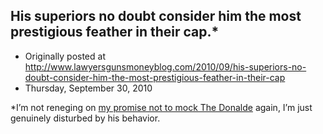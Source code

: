 ## His superiors no doubt consider him the most prestigious feather in their cap.*

 * Originally posted at http://www.lawyersgunsmoneyblog.com/2010/09/his-superiors-no-doubt-consider-him-the-most-prestigious-feather-in-their-cap
 * Thursday, September 30, 2010

\*I’m not reneging on [my promise not to mock The Donalde](http://lawyersgunsmon.wpengine.com/2010/09/faith-maintenance) again, I’m just genuinely disturbed by his behavior.